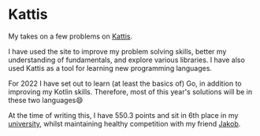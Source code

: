 # Kattis

My takes on a few problems on [Kattis](https://open.kattis.com).

I have used the site to improve my problem solving skills, better my understanding of fundamentals, and explore various libraries. I have also used Kattis as a tool for learning new programming languages.

For 2022 I have set out to learn (at least the basics of) Go, in addition to improving my Kotlin skills. Therefore, most of this year's solutions will be in these two languages😄

At the time of writing this, I have 550.3 points and sit in 6th place in my [university](https://open.kattis.com/universities/uio.no), whilst maintaining healthy competition with my friend [Jakob](https://github.com/jakobkhansen).
